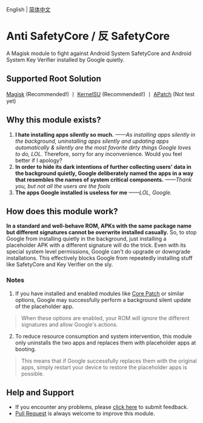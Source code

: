 English | [简体中文](README_ZH-CN.md)

# **Anti SafetyCore / 反 SafetyCore**
A Magisk module to fight against Android System SafetyCore and Android System Key Verifier installed by Google quietly.

## Supported Root Solution
[Magisk](https://github.com/topjohnwu/Magisk) (Recommended!) 丨 [KernelSU](https://github.com/tiann/KernelSU) (Recommended!) 丨 [APatch](https://github.com/bmax121/APatch) (Not test yet)

## Why this module exists?

1. **I hate installing apps silently so much.** *——As installing apps silently in the background, uninstalling apps silently and updating apps automatically & silently are the most favorite dirty things Google loves to do, LOL.*
Therefore, sorry for any inconvenience. Would you feel better if I apology?
2. **In order to hide its dark intentions of further collecting users' data in the background quietly, Google deliberately named the apps in a way that resembles the names of system critical components.** *——Thank you, but not all the users are the fools*
3. **The apps Google installed is useless for me** *——LOL, Google.*

## How does this module work?

**In a standard and well-behave ROM, APKs with the same package name but different signatures cannot be overwrite installed casually.**
So, to stop Google from installing quietly in the background, just installing a placeholder APK with a different signature will do the trick.
Even with its special system level permissions, Google can't do upgrade or downgrade installations.
This effectively blocks Google from repeatedly installing stuff like SafetyCore and Key Verifier on the sly.

### Notes

1. If you have installed and enabled modules like [Core Patch](https://github.com/LSPosed/CorePatch) or similar options, Google may successfully perform a background silent update of the placeholder app.
> When these options are enabled, your ROM will ignore the different signatures and allow Google's actions.
2. To reduce resource consumption and system intervention, this module only uninstalls the two apps and replaces them with placeholder apps at booting.
> This means that if Google successfully replaces them with the original apps, simply restart your device to restore the placeholder apps is possible.

## Help and Support
- If you encounter any problems, please [click here](https://github.com/Astoritin/AntiSafetyCore/issues) to submit feedback.
- [Pull Request](https://github.com/Astoritin/AntiSafetyCore/pulls) is always welcome to improve this module.
